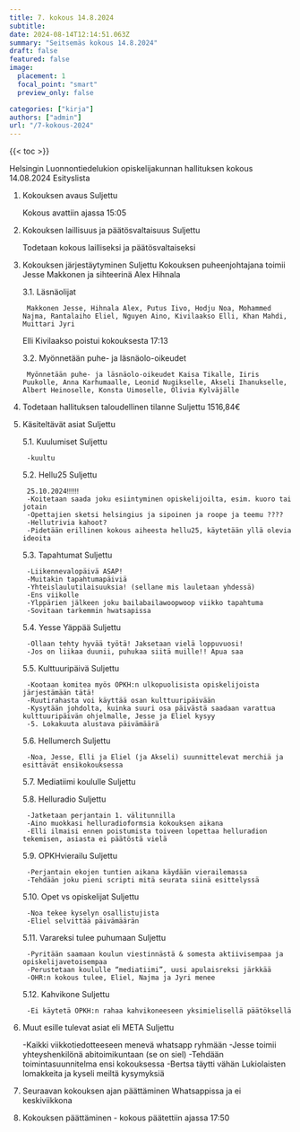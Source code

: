 ```yaml
---
title: 7. kokous 14.8.2024
subtitle: 
date: 2024-08-14T12:14:51.063Z
summary: "Seitsemäs kokous 14.8.2024"
draft: false
featured: false
image:
  placement: 1
  focal_point: "smart"
  preview_only: false

categories: ["kirja"]
authors: ["admin"]
url: "/7-kokous-2024"
---
```

{{< toc >}}

Helsingin Luonnontiedelukion opiskelijakunnan hallituksen kokous 14.08.2024
Esityslista

1. Kokouksen avaus Suljettu

	Kokous avattiin ajassa 15:05

2. Kokouksen laillisuus ja päätösvaltaisuus Suljettu

	Todetaan kokous lailliseksi ja päätösvaltaiseksi

3. Kokouksen järjestäytyminen Suljettu
Kokouksen puheenjohtajana toimii Jesse Makkonen ja sihteerinä Alex Hihnala

	3.1. Läsnäolijat 
	
		Makkonen Jesse, Hihnala Alex, Putus Iivo, Hodju Noa, Mohammed Najma, Rantalaiho Eliel, Nguyen Aino, Kivilaakso Elli, Khan Mahdi, Muittari Jyri

	Elli Kivilaakso poistui kokouksesta 17:13

	3.2. Myönnetään puhe- ja läsnäolo-oikeudet
	
	 	Myönnetään puhe- ja läsnäolo-oikeudet Kaisa Tikalle, Iiris Puukolle, Anna Karhumaalle, Leonid Nugikselle, Akseli Ihanukselle, Albert Heinoselle, Konsta Uimoselle, Olivia Kylväjälle

4. Todetaan hallituksen taloudellinen tilanne Suljettu
1516,84€

5. Käsiteltävät asiat Suljettu

	5.1. Kuulumiset Suljettu

		-kuultu

	5.2. Hellu25 Suljettu

		25.10.2024‼‼‼
		-Koitetaan saada joku esiintyminen opiskelijoilta, esim. kuoro tai jotain
		-Opettajien sketsi helsingius ja sipoinen ja roope ja teemu ????
		-Hellutrivia kahoot?
		-Pidetään erillinen kokous aiheesta hellu25, käytetään yllä olevia ideoita

	5.3. Tapahtumat Suljettu

		-Liikennevalopäivä ASAP!
		-Muitakin tapahtumapäiviä
		-Yhteislaulutilaisuuksia! (sellane mis lauletaan yhdessä)
		-Ens viikolle
		-Ylppärien jälkeen joku bailabailawoopwoop viikko tapahtuma
		-Sovitaan tarkemmin hwatsapissa

	5.4. Yesse Yäppää Suljettu

		-Ollaan tehty hyvää työtä! Jaksetaan vielä loppuvuosi!
		-Jos on liikaa duunii, puhukaa siitä muille!! Apua saa

	5.5. Kulttuuripäivä Suljettu

		-Kootaan komitea myös OPKH:n ulkopuolisista opiskelijoista järjestämään tätä!
		-Ruutirahasta voi käyttää osan kulttuuripäivään
		-Kysytään johdolta, kuinka suuri osa päivästä saadaan varattua kulttuuripäivän ohjelmalle, Jesse ja Eliel kysyy
		-5. Lokakuuta alustava päivämäärä

	5.6. Hellumerch Suljettu

		-Noa, Jesse, Elli ja Eliel (ja Akseli) suunnittelevat merchiä ja esittävät ensikokouksessa

	5.7. Mediatiimi koululle Suljettu

	5.8. Helluradio Suljettu

		-Jatketaan perjantain 1. välitunnilla
		-Aino muokkasi helluradioformsia kokouksen aikana
		-Elli ilmaisi ennen poistumista toiveen lopettaa helluradion tekemisen, asiasta ei päätöstä vielä

	5.9. OPKHvierailu Suljettu

		-Perjantain ekojen tuntien aikana käydään vierailemassa
		-Tehdään joku pieni scripti mitä seurata siinä esittelyssä 

	5.10. Opet vs opiskelijat Suljettu

		-Noa tekee kyselyn osallistujista
		-Eliel selvittää päivämäärän 

	5.11. Varareksi tulee puhumaan Suljettu

		-Pyritään saamaan koulun viestinnästä & somesta aktiivisempaa ja 	opiskelijavetoisempaa
		-Perustetaan koululle “mediatiimi”, uusi apulaisreksi järkkää
		-OHR:n kokous tulee, Eliel, Najma ja Jyri menee

	5.12. Kahvikone Suljettu
	
		-Ei käytetä OPKH:n rahaa kahvikoneeseen yksimielisellä päätöksellä

6. Muut esille tulevat asiat eli META Suljettu

	-Kaikki viikkotiedotteeseen menevä whatsapp ryhmään
	-Jesse toimii yhteyshenkilönä abitoimikuntaan (se on siel)
	-Tehdään toimintasuunnitelma ensi kokouksessa
	-Bertsa täytti vähän Lukiolaisten lomakkeita ja kyseli meiltä kysymyksiä

7. Seuraavan kokouksen ajan päättäminen
Whatsappissa ja ei keskiviikkona

8. Kokouksen päättäminen - kokous päätettiin ajassa 17:50

